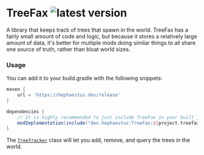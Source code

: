 # TreeFax ![latest version](https://img.shields.io/github/v/release/Haven-King/TreeFax)

A library that keeps track of trees that spawn in the world. TreeFax has a fairly
small amount of code and logic, but because it stores a relatively large amount
of data, it's better for multiple mods doing similar things to all share one source
of truth, rather than bloat world sizes.

### Usage
You can add it to your build.gradle with the following snippets:
```groovy
maven {
    url = 'https://hephaestus.dev/release'
}
```

```groovy
dependencies {
    // It is highly recommended to just include TreeFax in your built jar
    modImplementation(include("dev.hephaestus:TreeFax:${project.treefax_version}"))
}
```

The [`TreeTracker`](https://github.com/Haven-King/TreeFax/blob/1.0.0/src/main/java/dev/hephaestus/treefax/api/TreeTracker.java) class will let you add, remove, and query the trees in
the world.